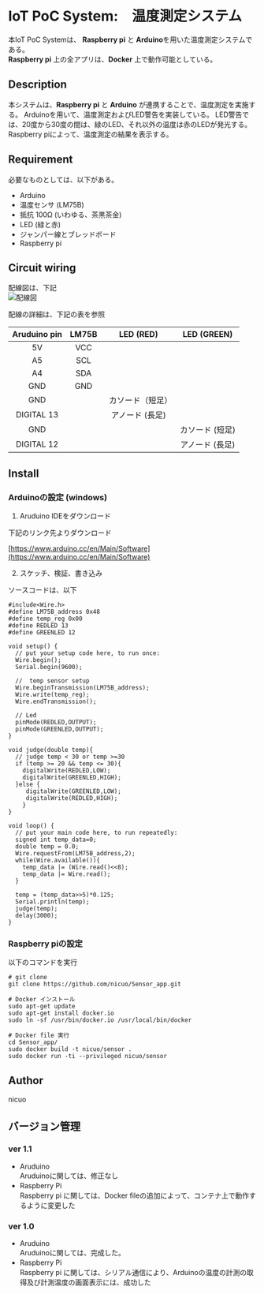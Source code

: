 IoT PoC System:　温度測定システム
=============================

本IoT PoC Systemは、 **Raspberry pi** と **Arduino**を用いた温度測定システムである。<br>
**Raspberry pi** 上の全アプリは、**Docker** 上で動作可能としている。

Description
-----------
本システムは、**Raspberry pi** と **Arduino** が連携することで、温度測定を実施する。
Arduinoを用いて、温度測定およびLED警告を実装している。
LED警告では、20度から30度の間は、緑のLED、それ以外の温度は赤のLEDが発光する。
Raspberry piによって、温度測定の結果を表示する。

Requirement
-----------
必要なものとしては、以下がある。
* Arduino
* 温度センサ (LM75B)
* 抵抗 100Ω (いわゆる、茶黒茶金)
* LED (緑と赤)
* ジャンパー線とブレッドボード
* Raspberry pi

Circuit wiring
----------

配線図は、下記 <br>
![配線図](https://cloud.githubusercontent.com/assets/14259271/26763300/b7287e98-498b-11e7-8cd3-93667b49b096.jpg)

配線の詳細は、下記の表を参照

| Aruduino pin  | LM75B | LED (RED)       | LED (GREEN)   |
|:-------------:|:-----:|:---------------:|:-------------:|
|       5V      |  VCC  |                 |               |
|       A5      |  SCL  |                 |               |
|       A4      |  SDA  |                 |               |
|       GND     |  GND  |                 |               |
|       GND     |       |カソード（短足）　 |               |
|   DIGITAL 13  |       |アノード (長足)   |               |
|       GND     |       |                 |カソード (短足) |
|   DIGITAL 12  |       |                 |アノード (長足) |      

Install
------------

### Arduinoの設定 (windows)

1. Aruduino IDEをダウンロード

下記のリンク先よりダウンロード

[https://www.arduino.cc/en/Main/Software](https://www.arduino.cc/en/Main/Software)

2. スケッチ、検証、書き込み

ソースコードは、以下
```
#include<Wire.h>
#define LM75B_address 0x48
#define temp_reg 0x00
#define REDLED 13
#define GREENLED 12

void setup() {
  // put your setup code here, to run once:
  Wire.begin();
  Serial.begin(9600);

  //  temp sensor setup
  Wire.beginTransmission(LM75B_address);
  Wire.write(temp_reg);
  Wire.endTransmission();

  // Led
  pinMode(REDLED,OUTPUT);
  pinMode(GREENLED,OUTPUT);
}

void judge(double temp){
  // judge temp < 30 or temp >=30
  if (temp >= 20 && temp <= 30){
    digitalWrite(REDLED,LOW);
    digitalWrite(GREENLED,HIGH);
  }else {
     digitalWrite(GREENLED,LOW);
     digitalWrite(REDLED,HIGH);
    }
}

void loop() {
  // put your main code here, to run repeatedly:
  signed int temp_data=0;
  double temp = 0.0;
  Wire.requestFrom(LM75B_address,2);
  while(Wire.available()){
    temp_data |= (Wire.read()<<8);
    temp_data |= Wire.read();
  }

  temp = (temp_data>>5)*0.125;
  Serial.println(temp);
  judge(temp);
  delay(3000);
}
```

### Raspberry piの設定

以下のコマンドを実行
```
# git clone
git clone https://github.com/nicuo/Sensor_app.git

# Docker インストール
sudo apt-get update
sudo apt-get install docker.io
sudo ln -sf /usr/bin/docker.io /usr/local/bin/docker

# Docker file 実行
cd Sensor_app/
sudo docker build -t nicuo/sensor .
sudo docker run -ti --privileged nicuo/sensor
```

Author
------------
nicuo

バージョン管理
-------------

### ver 1.1
* Aruduino <br>
Aruduinoに関しては、修正なし
* Raspberry Pi　<br>
Raspberry pi に関しては、Docker fileの追加によって、コンテナ上で動作するように変更した

### ver 1.0
* Aruduino <br>
Aruduinoに関しては、完成した。
* Raspberry Pi　<br>
Raspberry pi に関しては、シリアル通信により、Arduinoの温度の計測の取得及び計測温度の画面表示には、成功した
